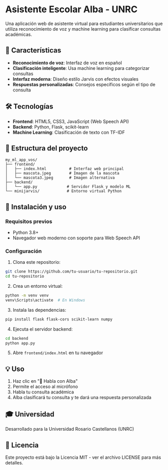 # Asistente Escolar Alba - UNRC

Una aplicación web de asistente virtual para estudiantes universitarios que utiliza reconocimiento de voz y machine learning para clasificar consultas académicas.

## 🚀 Características

- **Reconocimiento de voz**: Interfaz de voz en español
- **Clasificación inteligente**: Usa machine learning para categorizar consultas
- **Interfaz moderna**: Diseño estilo Jarvis con efectos visuales
- **Respuestas personalizadas**: Consejos específicos según el tipo de consulta

## 🛠️ Tecnologías

- **Frontend**: HTML5, CSS3, JavaScript (Web Speech API)
- **Backend**: Python, Flask, scikit-learn
- **Machine Learning**: Clasificación de texto con TF-IDF

## 📁 Estructura del proyecto

```
my_ml_app_vos/
├── frontend/
│   ├── index.html          # Interfaz web principal
│   ├── mascota.jpeg        # Imagen de la mascota
│   └── mascota3.jpeg       # Imagen alternativa
├── backend/
│   └── app.py             # Servidor Flask y modelo ML
└── minijarvis/            # Entorno virtual Python
```

## 🚀 Instalación y uso

### Requisitos previos
- Python 3.8+
- Navegador web moderno con soporte para Web Speech API

### Configuración

1. Clona este repositorio:
```bash
git clone https://github.com/tu-usuario/tu-repositorio.git
cd tu-repositorio
```

2. Crea un entorno virtual:
```bash
python -m venv venv
venv\Scripts\activate  # En Windows
```

3. Instala las dependencias:
```bash
pip install flask flask-cors scikit-learn numpy
```

4. Ejecuta el servidor backend:
```bash
cd backend
python app.py
```

5. Abre `frontend/index.html` en tu navegador

## 💡 Uso

1. Haz clic en "🎤 Habla con Alba"
2. Permite el acceso al micrófono
3. Habla tu consulta académica
4. Alba clasificará tu consulta y te dará una respuesta personalizada

## 🎓 Universidad

Desarrollado para la Universidad Rosario Castellanos (UNRC)

## 📄 Licencia

Este proyecto está bajo la Licencia MIT - ver el archivo LICENSE para más detalles.
